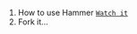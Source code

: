 1. How to use Hammer [`Watch it`](https://www.youtube.com/channel/UCBcNhub1qabEXfCwyGbrdqA?sub_confirmation=1) 
2. Fork it...
